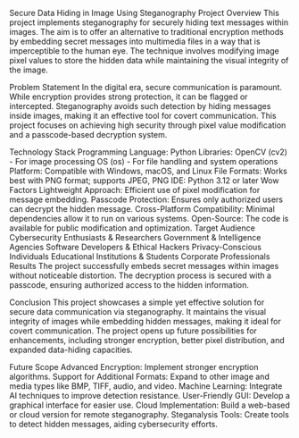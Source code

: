 Secure Data Hiding in Image Using Steganography
Project Overview
This project implements steganography for securely hiding text messages within images. The aim is to offer an alternative to traditional encryption methods by embedding secret messages into multimedia files in a way that is imperceptible to the human eye. The technique involves modifying image pixel values to store the hidden data while maintaining the visual integrity of the image.

Problem Statement
In the digital era, secure communication is paramount. While encryption provides strong protection, it can be flagged or intercepted. Steganography avoids such detection by hiding messages inside images, making it an effective tool for covert communication. This project focuses on achieving high security through pixel value modification and a passcode-based decryption system.

Technology Stack
Programming Language: Python
Libraries:
OpenCV (cv2) - For image processing
OS (os) - For file handling and system operations
Platform: Compatible with Windows, macOS, and Linux
File Formats: Works best with PNG format; supports JPEG, PNG
IDE: Python 3.12 or later
Wow Factors
Lightweight Approach: Efficient use of pixel modification for message embedding.
Passcode Protection: Ensures only authorized users can decrypt the hidden message.
Cross-Platform Compatibility: Minimal dependencies allow it to run on various systems.
Open-Source: The code is available for public modification and optimization.
Target Audience
Cybersecurity Enthusiasts & Researchers
Government & Intelligence Agencies
Software Developers & Ethical Hackers
Privacy-Conscious Individuals
Educational Institutions & Students
Corporate Professionals
Results
The project successfully embeds secret messages within images without noticeable distortion. The decryption process is secured with a passcode, ensuring authorized access to the hidden information.

Conclusion
This project showcases a simple yet effective solution for secure data communication via steganography. It maintains the visual integrity of images while embedding hidden messages, making it ideal for covert communication. The project opens up future possibilities for enhancements, including stronger encryption, better pixel distribution, and expanded data-hiding capacities.

Future Scope
Advanced Encryption: Implement stronger encryption algorithms.
Support for Additional Formats: Expand to other image and media types like BMP, TIFF, audio, and video.
Machine Learning: Integrate AI techniques to improve detection resistance.
User-Friendly GUI: Develop a graphical interface for easier use.
Cloud Implementation: Build a web-based or cloud version for remote steganography.
Steganalysis Tools: Create tools to detect hidden messages, aiding cybersecurity efforts.
